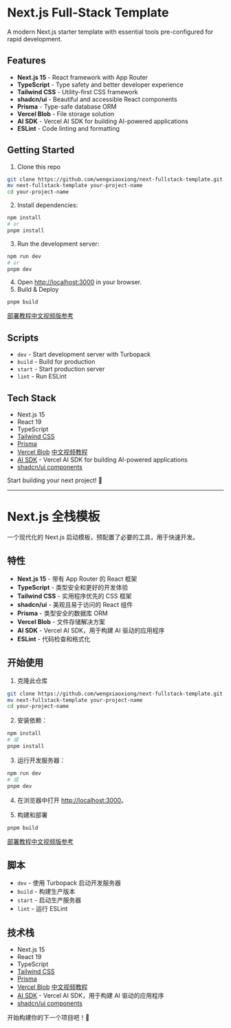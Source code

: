 # Next.js Full-Stack Template

A modern Next.js starter template with essential tools pre-configured for rapid development.

## Features

- **Next.js 15** - React framework with App Router
- **TypeScript** - Type safety and better developer experience
- **Tailwind CSS** - Utility-first CSS framework
- **shadcn/ui** - Beautiful and accessible React components
- **Prisma** - Type-safe database ORM
- **Vercel Blob** - File storage solution
- **AI SDK** - Vercel AI SDK for building AI-powered applications
- **ESLint** - Code linting and formatting

## Getting Started

1. Clone this repo

```bash
git clone https://github.com/wengxiaoxiong/next-fullstack-template.git
mv next-fullstack-template your-project-name
cd your-project-name
```


2. Install dependencies:
```bash
npm install
# or
pnpm install
```

3. Run the development server:
```bash
npm run dev
# or
pnpm dev
```

4. Open [http://localhost:3000](http://localhost:3000) in your browser.
4. Build & Deploy 

```
pnpm build
```

[部署教程中文视频版参考](https://www.bilibili.com/video/BV1xW8mzTETn/)

## Scripts

- `dev` - Start development server with Turbopack
- `build` - Build for production
- `start` - Start production server
- `lint` - Run ESLint

## Tech Stack

- Next.js 15
- React 19
- TypeScript
- [Tailwind CSS](https://tailwindcss.com/)
- [Prisma](https://www.prisma.io/)
- [Vercel Blob](https://vercel.com/docs/vercel-blob) [中文视频教程](https://www.bilibili.com/video/BV1Vm8mzDE9q/)
- [AI SDK](https://ai-sdk.dev/docs/getting-started/) - Vercel AI SDK for building AI-powered applications
- [shadcn/ui components](https://ui.shadcn.com/)

Start building your next project! 🚀

---

# Next.js 全栈模板

一个现代化的 Next.js 启动模板，预配置了必要的工具，用于快速开发。

## 特性

- **Next.js 15** - 带有 App Router 的 React 框架
- **TypeScript** - 类型安全和更好的开发体验
- **Tailwind CSS** - 实用程序优先的 CSS 框架
- **shadcn/ui** - 美观且易于访问的 React 组件
- **Prisma** - 类型安全的数据库 ORM
- **Vercel Blob** - 文件存储解决方案
- **AI SDK** - Vercel AI SDK，用于构建 AI 驱动的应用程序
- **ESLint** - 代码检查和格式化

## 开始使用

1. 克隆此仓库

```bash
git clone https://github.com/wengxiaoxiong/next-fullstack-template.git
mv next-fullstack-template your-project-name
cd your-project-name
```

2. 安装依赖：
```bash
npm install
# 或
pnpm install
```

3. 运行开发服务器：
```bash
npm run dev
# 或
pnpm dev
```

4. 在浏览器中打开 [http://localhost:3000](http://localhost:3000)。

5. 构建和部署

```
pnpm build
```

[部署教程中文视频版参考](https://www.bilibili.com/video/BV1xW8mzTETn/)

## 脚本

- `dev` - 使用 Turbopack 启动开发服务器
- `build` - 构建生产版本
- `start` - 启动生产服务器
- `lint` - 运行 ESLint

## 技术栈

- Next.js 15
- React 19
- TypeScript
- [Tailwind CSS](https://tailwindcss.com/)
- [Prisma](https://www.prisma.io/)
- [Vercel Blob](https://vercel.com/docs/vercel-blob) [中文视频教程](https://www.bilibili.com/video/BV1Vm8mzDE9q/)
- [AI SDK](https://ai-sdk.dev/docs/getting-started/) - Vercel AI SDK，用于构建 AI 驱动的应用程序
- [shadcn/ui components](https://ui.shadcn.com/)

开始构建你的下一个项目吧！🚀